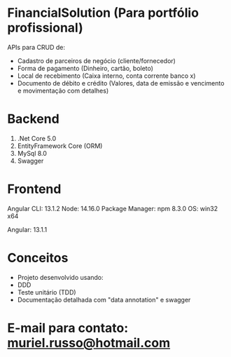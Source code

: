 # FinancialSolution (Para portfólio profissional)
APIs para CRUD de:
- Cadastro de parceiros de negócio (cliente/fornecedor)
- Forma de pagamento (Dinheiro, cartão, boleto)
- Local de recebimento (Caixa interno, conta corrente banco x)
- Documento de débito e crédito (Valores, data de emissão e vencimento e movimentação com detalhes)

# Backend 
1. .Net Core 5.0
2. EntityFramework Core (ORM)
3. MySql 8.0
4. Swagger 

# Frontend
Angular CLI: 13.1.2
Node: 14.16.0
Package Manager: npm 8.3.0
OS: win32 x64

Angular: 13.1.1

# Conceitos
- Projeto desenvolvido usando:
- DDD
- Teste unitário (TDD)
- Documentação detalhada com "data annotation" e swagger


# E-mail para contato: muriel.russo@hotmail.com
